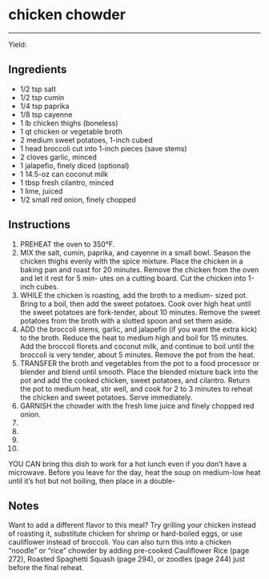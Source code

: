# chicken chowder
---
Yield: 

## Ingredients
- 1/2 tsp salt
- 1/2 tsp cumin
- 1/4 tsp paprika
- 1/8 tsp cayenne
- 1 lb chicken thighs (boneless)
- 1 qt chicken or vegetable broth
- 2 medium sweet potatoes, 1-inch cubed
- 1 head broccoli cut into 1-inch pieces (save stems)
- 2 cloves garlic, minced
- 1 jalapefio, finely diced (optional)
- 1 14.5-oz can coconut milk
- 1 tbsp fresh cilantro, minced
- 1 lime, juiced
- 1/2 small red onion, finely chopped

## Instructions
1. PREHEAT the oven to 350°F.
2. MIX the salt, cumin, paprika, and cayenne in a small bowl.
Season the chicken thighs evenly with the spice mixture.
Place the chicken in a baking pan and roast for 20 minutes.
Remove the chicken from the oven and let it rest for 5 min-
utes on a cutting board. Cut the chicken into 1-inch cubes.
3. WHILE the chicken is roasting, add the broth to a medium-
sized pot. Bring to a boil, then add the sweet potatoes. Cook
over high heat until the sweet potatoes are fork-tender,
about 10 minutes. Remove the sweet potatoes from the
broth with a slotted spoon and set them aside.
4. ADD the broccoli stems, garlic, and jalapefio (if you want
the extra kick) to the broth. Reduce the heat to medium
high and boil for 15 minutes. Add the broccoli florets and
coconut milk, and continue to boil until the broccoli is very
tender, about 5 minutes. Remove the pot from the heat.
5. TRANSFER the broth and vegetables from the pot to a
food processor or blender and blend until smooth. Place
the blended mixture back into the pot and add the cooked
chicken, sweet potatoes, and cilantro. Return the pot to
medium heat, stir well, and cook for 2 to 3 minutes to
reheat the chicken and sweet potatoes. Serve immediately.
6. GARNISH the chowder with the fresh lime juice and finely
chopped red onion.
7. 
8. 
9. 
10. 





YOU CAN bring this dish to work for a hot lunch even if
you don’t have a microwave. Before you leave for the day, heat
the soup on medium-low heat until it’s hot but not boiling,
then place in a double-

## Notes

Want to add a different flavor to this
meal? Try grilling your chicken instead
of roasting it, substitute chicken for
shrimp or hard-boiled eggs, or use
cauliflower instead of broccoli. You can
also turn this into a chicken “noodle” or
“rice” chowder by adding pre-cooked
Cauliflower Rice (page 272), Roasted
Spaghetti Squash (page 294), or zoodles
(page 244) just before the final reheat.
